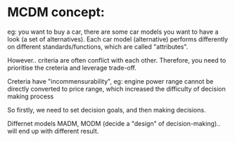 # MCDM concept: 
eg:  you want to buy a car, there are some car models you want to have a look (a set of alternatives). Each car model (alternative) performs differently on different standards/functions, which are called "attributes". 

However.. criteria are often conflict with each other. Therefore, you need to prioritise the creteria and leverage trade-off. 

Creteria have "incommensurability", eg: engine power range cannot be directly converted to price range, which increased the difficulty of decision making process


So firstly, we need to set decision goals, and then making decisions.

Differnet models MADM, MODM (decide a "design" of decision-making).. will end up with different result.




